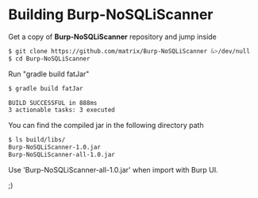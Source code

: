 # Building Burp-NoSQLiScanner

Get a copy of **Burp-NoSQLiScanner** repository and jump inside
```sh
$ git clone https://github.com/matrix/Burp-NoSQLiScanner &>/dev/null
$ cd Burp-NoSQLiScanner

```
Run "gradle build fatJar"
```sh
$ gradle build fatJar

BUILD SUCCESSFUL in 888ms
3 actionable tasks: 3 executed
```
You can find the compiled jar in the following directory path

```sh
$ ls build/libs/
Burp-NoSQLiScanner-1.0.jar
Burp-NoSQLiScanner-all-1.0.jar
```

Use 'Burp-NoSQLiScanner-all-1.0.jar' when import with Burp UI.

;)
